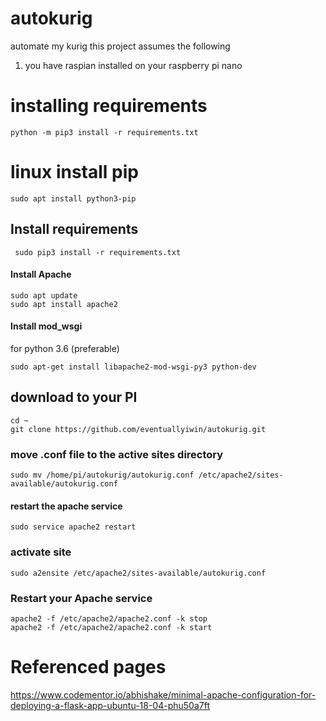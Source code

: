 # autokurig
automate my kurig
this project assumes the following
1. you have raspian installed on your raspberry pi nano
# installing requirements
```python -m pip3 install -r requirements.txt```
# linux install pip
```sudo apt install python3-pip```
## Install requirements
``` sudo pip3 install -r requirements.txt```
#### Install Apache
```
sudo apt update
sudo apt install apache2
```

#### Install mod_wsgi
for python 3.6 (preferable)
```
sudo apt-get install libapache2-mod-wsgi-py3 python-dev
```

## download to your PI

``` 
cd ~
git clone https://github.com/eventuallyiwin/autokurig.git
 ```

### move .conf file to the active sites directory
``` sudo mv /home/pi/autokurig/autokurig.conf /etc/apache2/sites-available/autokurig.conf ```
#### restart the apache service
``` sudo service apache2 restart ```
### activate site
```sudo a2ensite /etc/apache2/sites-available/autokurig.conf```

### Restart your Apache service
```
apache2 -f /etc/apache2/apache2.conf -k stop
apache2 -f /etc/apache2/apache2.conf -k start
```

# Referenced pages
https://www.codementor.io/abhishake/minimal-apache-configuration-for-deploying-a-flask-app-ubuntu-18-04-phu50a7ft